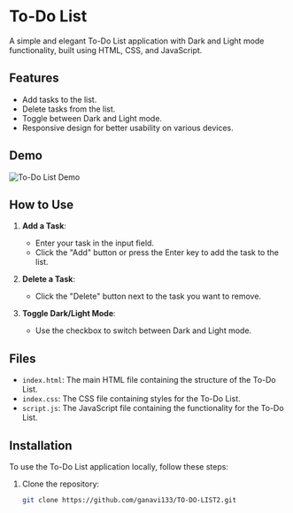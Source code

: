 # To-Do List

A simple and elegant To-Do List application with Dark and Light mode functionality, built using HTML, CSS, and JavaScript.

## Features

- Add tasks to the list.
- Delete tasks from the list.
- Toggle between Dark and Light mode.
- Responsive design for better usability on various devices.

## Demo

![To-Do List Demo](demo.gif)

## How to Use

1. **Add a Task**: 
   - Enter your task in the input field.
   - Click the "Add" button or press the Enter key to add the task to the list.

2. **Delete a Task**: 
   - Click the "Delete" button next to the task you want to remove.

3. **Toggle Dark/Light Mode**: 
   - Use the checkbox to switch between Dark and Light mode.

## Files

- `index.html`: The main HTML file containing the structure of the To-Do List.
- `index.css`: The CSS file containing styles for the To-Do List.
- `script.js`: The JavaScript file containing the functionality for the To-Do List.

## Installation

To use the To-Do List application locally, follow these steps:

1. Clone the repository:
   ```sh
   git clone https://github.com/ganavi133/TO-DO-LIST2.git
